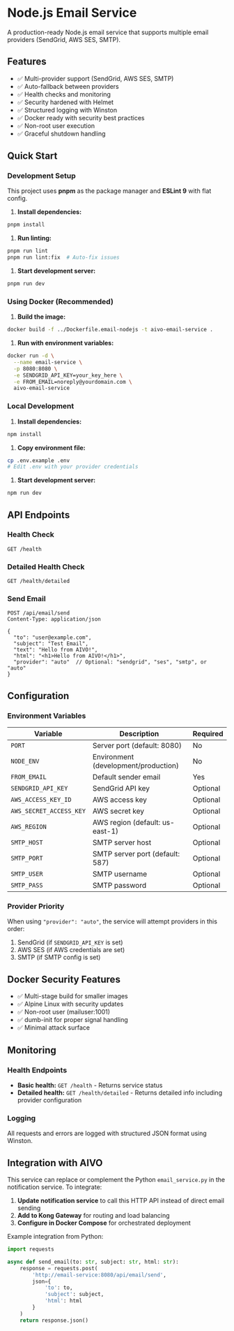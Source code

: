 # Node.js Email Service

A production-ready Node.js email service that supports multiple email providers
(SendGrid, AWS SES, SMTP).

## Features

- ✅ Multi-provider support (SendGrid, AWS SES, SMTP)
- ✅ Auto-fallback between providers
- ✅ Health checks and monitoring
- ✅ Security hardened with Helmet
- ✅ Structured logging with Winston
- ✅ Docker ready with security best practices
- ✅ Non-root user execution
- ✅ Graceful shutdown handling

## Quick Start

### Development Setup

This project uses **pnpm** as the package manager and **ESLint 9** with flat
config.

1. **Install dependencies:**

```bash
pnpm install
```

1. **Run linting:**

```bash
pnpm run lint
pnpm run lint:fix  # Auto-fix issues
```

1. **Start development server:**

```bash
pnpm run dev
```

### Using Docker (Recommended)

1. **Build the image:**

```bash
docker build -f ../Dockerfile.email-nodejs -t aivo-email-service .
```

1. **Run with environment variables:**

```bash
docker run -d \
  --name email-service \
  -p 8080:8080 \
  -e SENDGRID_API_KEY=your_key_here \
  -e FROM_EMAIL=noreply@yourdomain.com \
  aivo-email-service
```

### Local Development

1. **Install dependencies:**

```bash
npm install
```

1. **Copy environment file:**

```bash
cp .env.example .env
# Edit .env with your provider credentials
```

1. **Start development server:**

```bash
npm run dev
```

## API Endpoints

### Health Check

```http
GET /health
```

### Detailed Health Check

```http
GET /health/detailed
```

### Send Email

```http
POST /api/email/send
Content-Type: application/json

{
  "to": "user@example.com",
  "subject": "Test Email",
  "text": "Hello from AIVO!",
  "html": "<h1>Hello from AIVO!</h1>",
  "provider": "auto"  // Optional: "sendgrid", "ses", "smtp", or "auto"
}
```

## Configuration

### Environment Variables

| Variable                | Description                          | Required |
| ----------------------- | ------------------------------------ | -------- |
| `PORT`                  | Server port (default: 8080)          | No       |
| `NODE_ENV`              | Environment (development/production) | No       |
| `FROM_EMAIL`            | Default sender email                 | Yes      |
| `SENDGRID_API_KEY`      | SendGrid API key                     | Optional |
| `AWS_ACCESS_KEY_ID`     | AWS access key                       | Optional |
| `AWS_SECRET_ACCESS_KEY` | AWS secret key                       | Optional |
| `AWS_REGION`            | AWS region (default: us-east-1)      | Optional |
| `SMTP_HOST`             | SMTP server host                     | Optional |
| `SMTP_PORT`             | SMTP server port (default: 587)      | Optional |
| `SMTP_USER`             | SMTP username                        | Optional |
| `SMTP_PASS`             | SMTP password                        | Optional |

### Provider Priority

When using `"provider": "auto"`, the service will attempt providers in this
order:

1. SendGrid (if `SENDGRID_API_KEY` is set)
1. AWS SES (if AWS credentials are set)
1. SMTP (if SMTP config is set)

## Docker Security Features

- ✅ Multi-stage build for smaller images
- ✅ Alpine Linux with security updates
- ✅ Non-root user (mailuser:1001)
- ✅ dumb-init for proper signal handling
- ✅ Minimal attack surface

## Monitoring

### Health Endpoints

- **Basic health:** `GET /health` - Returns service status
- **Detailed health:** `GET /health/detailed` - Returns detailed info including
  provider configuration

### Logging

All requests and errors are logged with structured JSON format using Winston.

## Integration with AIVO

This service can replace or complement the Python `email_service.py` in the
notification service. To integrate:

1. **Update notification service** to call this HTTP API instead of direct
   email sending
1. **Add to Kong Gateway** for routing and load balancing
1. **Configure in Docker Compose** for orchestrated deployment

Example integration from Python:

```python
import requests

async def send_email(to: str, subject: str, html: str):
    response = requests.post(
        'http://email-service:8080/api/email/send',
        json={
            'to': to,
            'subject': subject,
            'html': html
        }
    )
    return response.json()
```
